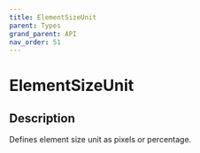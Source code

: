 ```yaml
---
title: ElementSizeUnit
parent: Types
grand_parent: API
nav_order: 51
---
```


# ElementSizeUnit

## Description

Defines element size unit as pixels or percentage.

